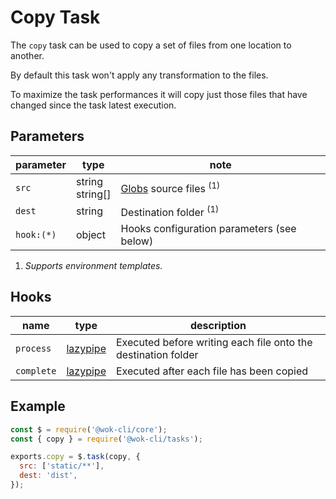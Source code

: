 # Copy Task

The `copy` task can be used to copy a set of files from one location to another.

By default this task won't apply any transformation to the files.

To maximize the task performances it will copy just those files that have changed since the task latest execution.

## Parameters

| parameter  | type               | note                                       |
| ---------- | ------------------ | ------------------------------------------ |
| `src`      | string<br>string[] | [Globs][1] source files <sup>(1)</sup>     |
| `dest`     | string             | Destination folder <sup>(1)</sup>          |
| `hook:(*)` | object             | Hooks configuration parameters (see below) |

1. _Supports environment templates._

[1]: https://gulpjs.com/docs/en/api/concepts#globs

## Hooks

| name       | type          | description                                                   |
| ---------- | ------------- | ------------------------------------------------------------- |
| `process`  | [lazypipe][2] | Executed before writing each file onto the destination folder |
| `complete` | [lazypipe][2] | Executed after each file has been copied                      |

[2]: https://github.com/OverZealous/lazypipe

## Example

```js
const $ = require('@wok-cli/core');
const { copy } = require('@wok-cli/tasks');

exports.copy = $.task(copy, {
  src: ['static/**'],
  dest: 'dist',
});
```
